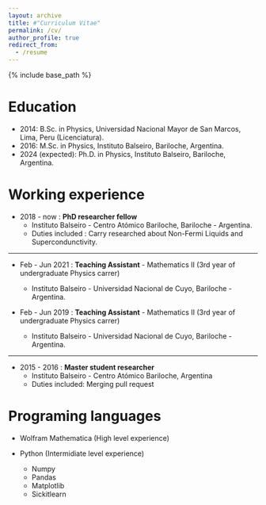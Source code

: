 ```yaml
---
layout: archive
title: #"Curriculum Vitae"
permalink: /cv/
author_profile: true
redirect_from:
  - /resume
---
```


{% include base_path %}

Education
======
* 2014: B.Sc. in Physics, Universidad Nacional Mayor de San Marcos, Lima, Peru (Licenciatura).
* 2016: M.Sc. in Physics, Instituto Balseiro, Bariloche, Argentina.
* 2024 (expected): Ph.D. in Physics, Instituto Balseiro, Bariloche, Argentina.

Working experience 
====== 
* 2018 - now : **PhD researcher fellow**
  * Instituto Balseiro - Centro Atómico Bariloche, Bariloche - Argentina.
  * Duties included : Carry researched about Non-Fermi Liquids and Supercondunctivity.

----
* Feb - Jun 2021 : **Teaching Assistant** - Mathematics II (3rd year of undergraduate Physics carrer) 
  * Instituto Balseiro - Universidad Nacional de Cuyo, Bariloche - Argentina.

* Feb - Jun 2019 : **Teaching Assistant** - Mathematics II (3rd year of undergraduate Physics carrer) 
  * Instituto Balseiro - Universidad Nacional de Cuyo, Bariloche - Argentina.
----

* 2015 - 2016 : **Master student researcher**
  * Instituto Balseiro - Centro Atómico Bariloche, Argentina
  * Duties included: Merging pull request
  
  
Programing languages
======
* Wolfram Mathematica (High level experience)

* Python (Intermidiate level experience)
  * Numpy
  * Pandas
  * Matplotlib
  * Sickitlearn

<!---* SQL (Low level experience)

<!--- Publications
======
 <ul>{% for post in site.publications %}
    {% include archive-single-cv.html %}
  {% endfor %}</ul>
  
Talks
======
(<ul>{% for post in site.talks %})
    {% include archive-single-talk-cv.html %}
  {% endfor %}</ul>
  
Teaching
======
 <ul>{% for post in site.teaching %}
  {% include archive-single-cv.html %}
  {% endfor %}</ul>
  
Service and leadership
======
  *Currently signed in to 43 different slack teams --->
